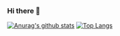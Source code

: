 ### Hi there 👋
[![Anurag's github stats](https://github-readme-stats.vercel.app/api?username=jiyujung)](https://github.com/anuraghazra/github-readme-stats)
[![Top Langs](https://github-readme-stats.vercel.app/api/top-langs/?username=jiyujung&layout=compact)](https://github.com/anuraghazra/github-readme-stats)
<!--
**jiyujung/jiyujung** is a ✨ _special_ ✨ repository because its `README.md` (this file) appears on your GitHub profile.

Here are some ideas to get you started:

- 🔭 I’m currently working on ...
- 🌱 I’m currently learning ...
- 👯 I’m looking to collaborate on ...
- 🤔 I’m looking for help with ...
- 💬 Ask me about ...
- 📫 How to reach me: ...
- 😄 Pronouns: ...
- ⚡ Fun fact: ...
-->

